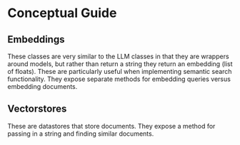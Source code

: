 # Conceptual Guide

## Embeddings
These classes are very similar to the LLM classes in that they are wrappers around models, 
but rather than return a string they return an embedding (list of floats). These are particularly useful when 
implementing semantic search functionality. They expose separate methods for embedding queries versus embedding documents.

## Vectorstores
These are datastores that store documents. They expose a method for passing in a string and finding similar documents.
